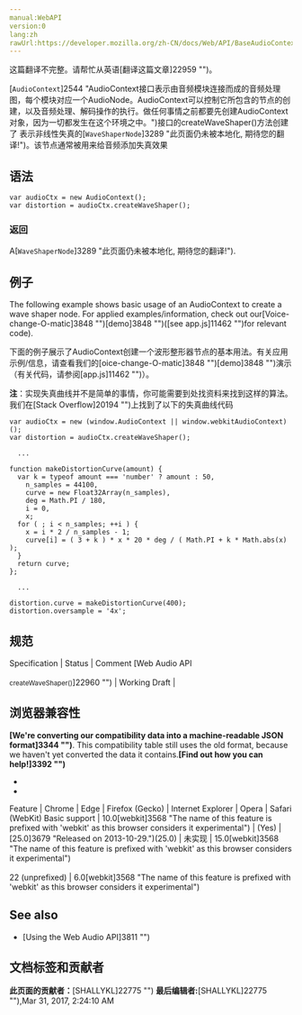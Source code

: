 ```yaml
---
manual:WebAPI
version:0
lang:zh
rawUrl:https://developer.mozilla.org/zh-CN/docs/Web/API/BaseAudioContext/createWaveShaper
---
```




这篇翻译不完整。请帮忙从英语[翻译这篇文章]22959 "")。






[`AudioContext`]2544 "AudioContext接口表示由音频模块连接而成的音频处理图，每个模块对应一个AudioNode。AudioContext可以控制它所包含的节点的创建，以及音频处理、解码操作的执行。做任何事情之前都要先创建AudioContext对象，因为一切都发生在这个环境之中。")接口的createWaveShaper()方法创建了 表示非线性失真的[`WaveShaperNode`]3289 "此页面仍未被本地化, 期待您的翻译!")。该节点通常被用来给音频添加失真效果


## 语法<a name="语法"></a>

```
var audioCtx = new AudioContext();
var distortion = audioCtx.createWaveShaper();
```

### 返回<a name="Description"></a>


A[`WaveShaperNode`]3289 "此页面仍未被本地化, 期待您的翻译!").


## 例子<a name="Example"></a>


The following example shows basic usage of an AudioContext to create a wave shaper node. For applied examples/information, check out our[Voice-change-O-matic]3848 "")[demo]3848 "")([see app.js]11462 "")for relevant code).



下面的例子展示了AudioContext创建一个波形整形器节点的基本用法。有关应用示例/信息，请查看我们的[oice-change-O-matic]3848 "")[demo]3848 "")演示（有关代码，请参阅[app.js]11462 "")）。



**注**：实现失真曲线并不是简单的事情，你可能需要到处找资料来找到这样的算法。我们在[Stack Overflow]20194 "")上找到了以下的失真曲线代码



```
var audioCtx = new (window.AudioContext || window.webkitAudioContext)();
var distortion = audioCtx.createWaveShaper();

  ...

function makeDistortionCurve(amount) {
  var k = typeof amount === 'number' ? amount : 50,
    n_samples = 44100,
    curve = new Float32Array(n_samples),
    deg = Math.PI / 180,
    i = 0,
    x;
  for ( ; i < n_samples; ++i ) {
    x = i * 2 / n_samples - 1;
    curve[i] = ( 3 + k ) * x * 20 * deg / ( Math.PI + k * Math.abs(x) );
  }
  return curve;
};

  ...

distortion.curve = makeDistortionCurve(400);
distortion.oversample = '4x';
```

## 规范<a name="规范"></a>
Specification | Status | Comment 
[Web Audio API<br></br><small>createWaveShaper()</small>]22960 "") | Working Draft |  


## 浏览器兼容性<a name="浏览器兼容性"></a>


**[We&#39;re converting our compatibility data into a machine-readable JSON format]3344 "")**. This compatibility table still uses the old format, because we haven&#39;t yet converted the data it contains.**[Find out how you can help!]3392 "")**


* 
* 
Feature | Chrome | Edge | Firefox (Gecko) | Internet Explorer | Opera | Safari (WebKit) 
Basic support | 10.0[webkit]3568 "The name of this feature is prefixed with 'webkit' as this browser considers it experimental") | (Yes) | [25.0]3679 "Released on 2013-10-29.")(25.0) | 未实现 | 15.0[webkit]3568 "The name of this feature is prefixed with 'webkit' as this browser considers it experimental")<br></br>22 (unprefixed) | 6.0[webkit]3568 "The name of this feature is prefixed with 'webkit' as this browser considers it experimental") 





## See also<a name="See_also"></a>

* [Using the Web Audio API]3811 "")



## 文档标签和贡献者
**此页面的贡献者：**[SHALLYKL]22775 "")
**最后编辑者:**[SHALLYKL]22775 ""),<time>Mar 31, 2017, 2:24:10 AM</time>


